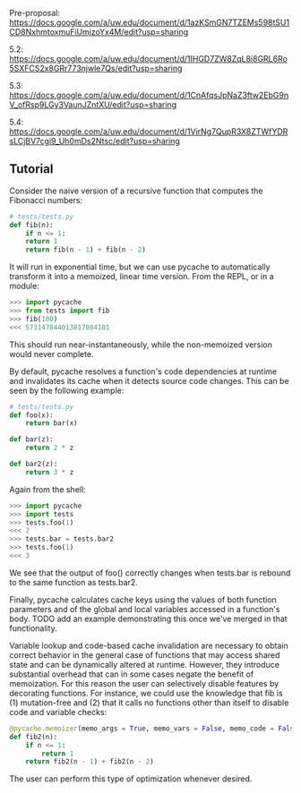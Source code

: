 Pre-proposal:
https://docs.google.com/a/uw.edu/document/d/1azKSmGN7TZEMs598tSU1CD8NxhmtoxmuFiUmjzoYx4M/edit?usp=sharing

5.2:
https://docs.google.com/a/uw.edu/document/d/1IHGD7ZW8ZqL8i8GRL6Ro5SXFCS2x8GRr773njwle7Qs/edit?usp=sharing

5.3:
https://docs.google.com/a/uw.edu/document/d/1CnAfqsJpNaZ3ftw2EbG9nV_ofRsp9LGy3VaunJZntXU/edit?usp=sharing

5.4:
https://docs.google.com/a/uw.edu/document/d/1VirNg7QupR3X8ZTWfYDRsLCjBV7cgi9_Uh0mDs2Ntsc/edit?usp=sharing

## Tutorial
Consider the naive version of a recursive function that computes the Fibonacci numbers:
```python
# tests/tests.py
def fib(n):
	if n <= 1:
	return 1
	return fib(n - 1) + fib(n - 2)
```
It will run in exponential time, but we can use pycache to automatically transform it into a memoized, linear time version. From the REPL, or in a module:
```python
>>> import pycache
>>> from tests import fib
>>> fib(100)
<<< 573147844013817084101
```
This should run near-instantaneously, while the non-memoized version would never complete.

By default, pycache resolves a function's code dependencies at runtime and invalidates its cache when it detects source code changes. This can be seen by the following example:
```python
# tests/tests.py
def foo(x):
	return bar(x)

def bar(z):
	return 2 * z

def bar2(z):
	return 3 * z
```
Again from the shell:
```python
>>> import pycache
>>> import tests
>>> tests.foo(1)
<<< 2
>>> tests.bar = tests.bar2
>>> tests.foo(1)
<<< 3
```
We see that the output of foo() correctly changes when tests.bar is rebound to the same function as tests.bar2. 

Finally, pycache calculates cache keys using the values of both function parameters and of the global and local variables accessed in a function's body. TODO add an example demonstrating this once we've merged in that functionality.

Variable lookup and code-based cache invalidation are necessary to obtain correct behavior in the general case of functions that may access shared state and can be dynamically altered at runtime. However, they introduce substantial overhead that can in some cases negate the benefit of memoization. For this reason the user can selectively disable features by decorating functions. For instance, we could use the knowledge that fib is (1) mutation-free and (2) that it calls no functions other than itself to disable code and variable checks:
```python
@pycache.memoizer(memo_args = True, memo_vars = False, memo_code = False)
def fib2(n):
	if n <= 1:
		return 1
	return fib2(n - 1) + fib2(n - 2)
```
The user can perform this type of optimization whenever desired.
